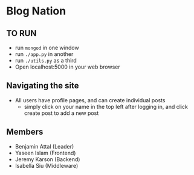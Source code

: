 Blog Nation
===========

## TO RUN
* run `mongod` in one window
* run `./app.py` in another
* run `./utils.py` as a third
* Open localhost:5000 in your web browser

## Navigating the site
* All users have profile pages, and can create individual posts
    - simply click on your name in the top left after logging in, and click create post to add a new post

## Members
* Benjamin Attal (Leader)
* Yaseen Islam (Frontend)
* Jeremy Karson (Backend)
* Isabella Siu (Middleware)
